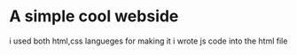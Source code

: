 # A simple cool webside
i used both html,css langueges for making it
i wrote js code into the html file
